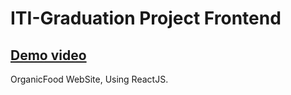 # ITI-Graduation Project Frontend
## [Demo video](https://drive.google.com/drive/folders/15rtwEEp5dW64PIdX9Uq75eJ6SYfc3COK)

OrganicFood WebSite, Using ReactJS.
